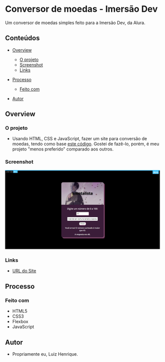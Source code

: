 # Conversor de moedas - Imersão Dev

Um conversor de moedas simples feito para a Imersão Dev, da Alura. 

## Conteúdos

- [Overview](#overview)
  - [O projeto](#o-projeto)
  - [Screenshot](#screenshot)
  - [Links](#links)
- [Processo](#processo)
  - [Feito com](#feito-com)

- [Autor](#autor)

## Overview

### O projeto

- Usando HTML, CSS e JavaScript, fazer um site para conversão de moedas, tendo como base [este código](https://codepen.io/imersao-dev/pen/zYNOZRX). Gostei de fazê-lo, porém, é meu projeto "menos preferido" comparado aos outros.

### Screenshot

![](screenshot.jpg)

### Links

- [URL do Site](https://luizhf42.github.io/conversor-de-moedas)

## Processo

### Feito com

- HTML5
- CSS3
- Flexbox
- JavaScript

## Autor

- Propriamente eu, Luiz Henrique.
